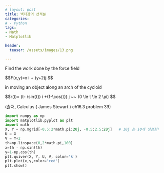 ```yaml
---
# layout: post
title: 벡터장의 선적분
categories:
# - Python
tags:
- Math
- Matplotlib

header:
  teaser: /assets/images/13.png

---
```

<p>Find the work done by the force field</p>
<p>$$F(x,y)=x i + (y+2)j $$</p>
<p>in moving an object along an arch of the cycloid</p>
<p>$$r(t)= (t- \sin{t}) i +(1-\cos{t}) j ~~ (0 \le t \le 2 \pi) $$</p>
<p>(출처, Calculus ( James Stewart ) ch16.3 problem 39)</p>

``` python
import numpy as np
import matplotlib.pyplot as plt
import math
X, Y = np.mgrid[-0.5:2*math.pi:20j, -0.5:2.5:20j]   # 10j 는 10개 생성한다!
U = X
V = Y+2
th=np.linspace(0,2*math.pi,100)
x=th - np.sin(th)
y=1-np.cos(th)
plt.quiver(X, Y, U, V, color='k')
plt.plot(x,y,color='red')
plt.show()
```